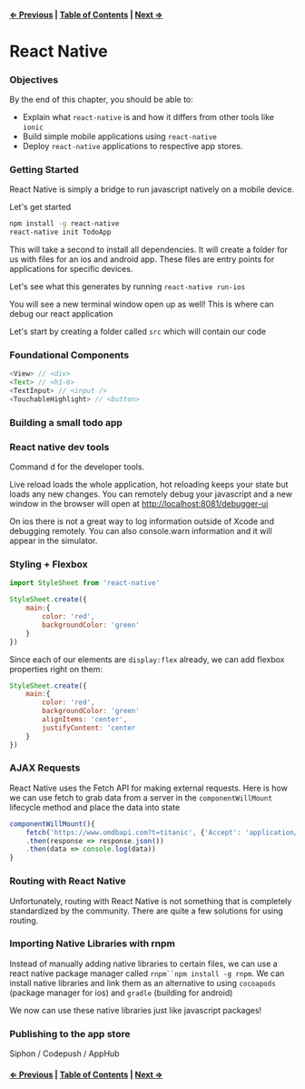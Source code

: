 #### [⇐ Previous](./07-backend_continued.md) | [Table of Contents](./../readme.md) | [Next ⇒](./09-unit_2_assessment.md)

# React Native

### Objectives

By the end of this chapter, you should be able to:

- Explain what `react-native` is and how it differs from other tools like `ionic`
- Build simple mobile applications using `react-native`
- Deploy `react-native` applications to respective app stores. 

### Getting Started

React Native is simply a bridge to run javascript natively on a mobile device.

Let's get started

```sh
npm install -g react-native
react-native init TodoApp
```

This will take a second to install all dependencies. It will create a folder for us with files for an ios and android app. These files are entry points for applications for specific devices. 

Let's see what this generates by running `react-native run-ios`

You will see a new terminal window open up as well! This is where can debug our react application

Let's start by creating a folder called `src` which will contain our code

### Foundational Components

```js
<View> // <div>
<Text> // <h1-6>
<TextInput> // <input />
<TouchableHighlight> // <button>
```

### Building a small todo app

### React native dev tools

Command d for the developer tools. 

Live reload loads the whole application, hot reloading keeps your state but loads any new changes. You can remotely debug your javascript and a new window in the browser will open at [http://localhost:8081/debugger-ui](http://localhost:8081/debugger-ui)

On ios there is not a great way to log information outside of Xcode and debugging remotely. You can also console.warn information and it will appear in the simulator.

### Styling + Flexbox

```js
import StyleSheet from 'react-native'

StyleSheet.create({
    main:{
        color: 'red',
        backgroundColor: 'green'
    }
})
```

Since each of our elements are `display:flex` already, we can add flexbox properties right on them:

```js
StyleSheet.create({
    main:{
        color: 'red',
        backgroundColor: 'green'
        alignItems: 'center',
        justifyContent: 'center
    }
})
```

### AJAX Requests

React Native uses the Fetch API for making external requests. Here is how we can use fetch to grab data from a server in the `componentWillMount` lifecycle method and place the data into state

```js
componentWillMount(){
    fetch('https://www.omdbapi.com?t=titanic', {'Accept': 'application/json'})
    .then(response => response.json())
    .then(data => console.log(data))
}
```

### Routing with React Native

Unfortunately, routing with React Native is not something that is completely standardized by the community. There are quite a few solutions for using routing.

### Importing Native Libraries with rnpm

Instead of manually adding native libraries to certain files, we can use a react native package manager called `rnpm``npm install -g rnpm`. We can install native libraries and link them as an alternative to using `cocoapods` (package manager for ios) and `gradle` (building for android)

We now can use these native libraries just like javascript packages!

### Publishing to the app store

Siphon / Codepush / AppHub

#### [⇐ Previous](./07-backend_continued.md) | [Table of Contents](./../readme.md) | [Next ⇒](./09-unit_2_assessment.md)